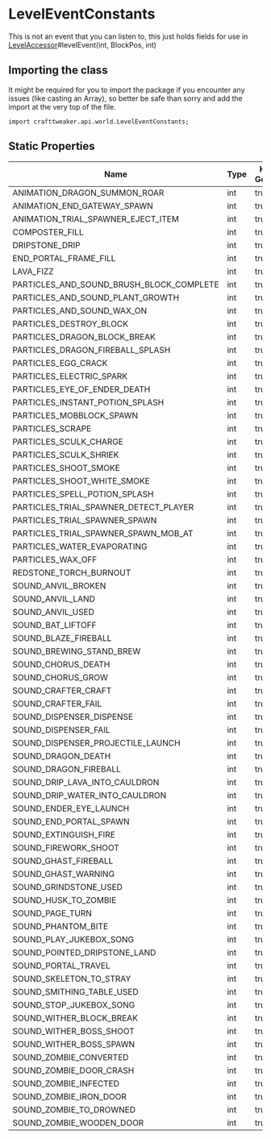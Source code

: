 # LevelEventConstants

This is not an event that you can listen to, this just holds fields for use in [LevelAccessor](/vanilla/api/world/LevelAccessor)#levelEvent(int, BlockPos, int)

## Importing the class

It might be required for you to import the package if you encounter any issues (like casting an Array), so better be safe than sorry and add the import at the very top of the file.
```zenscript
import crafttweaker.api.world.LevelEventConstants;
```


## Static Properties

|                   Name                   | Type | Has Getter | Has Setter |
|------------------------------------------|------|------------|------------|
| ANIMATION_DRAGON_SUMMON_ROAR             | int  | true       | false      |
| ANIMATION_END_GATEWAY_SPAWN              | int  | true       | false      |
| ANIMATION_TRIAL_SPAWNER_EJECT_ITEM       | int  | true       | false      |
| COMPOSTER_FILL                           | int  | true       | false      |
| DRIPSTONE_DRIP                           | int  | true       | false      |
| END_PORTAL_FRAME_FILL                    | int  | true       | false      |
| LAVA_FIZZ                                | int  | true       | false      |
| PARTICLES_AND_SOUND_BRUSH_BLOCK_COMPLETE | int  | true       | false      |
| PARTICLES_AND_SOUND_PLANT_GROWTH         | int  | true       | false      |
| PARTICLES_AND_SOUND_WAX_ON               | int  | true       | false      |
| PARTICLES_DESTROY_BLOCK                  | int  | true       | false      |
| PARTICLES_DRAGON_BLOCK_BREAK             | int  | true       | false      |
| PARTICLES_DRAGON_FIREBALL_SPLASH         | int  | true       | false      |
| PARTICLES_EGG_CRACK                      | int  | true       | false      |
| PARTICLES_ELECTRIC_SPARK                 | int  | true       | false      |
| PARTICLES_EYE_OF_ENDER_DEATH             | int  | true       | false      |
| PARTICLES_INSTANT_POTION_SPLASH          | int  | true       | false      |
| PARTICLES_MOBBLOCK_SPAWN                 | int  | true       | false      |
| PARTICLES_SCRAPE                         | int  | true       | false      |
| PARTICLES_SCULK_CHARGE                   | int  | true       | false      |
| PARTICLES_SCULK_SHRIEK                   | int  | true       | false      |
| PARTICLES_SHOOT_SMOKE                    | int  | true       | false      |
| PARTICLES_SHOOT_WHITE_SMOKE              | int  | true       | false      |
| PARTICLES_SPELL_POTION_SPLASH            | int  | true       | false      |
| PARTICLES_TRIAL_SPAWNER_DETECT_PLAYER    | int  | true       | false      |
| PARTICLES_TRIAL_SPAWNER_SPAWN            | int  | true       | false      |
| PARTICLES_TRIAL_SPAWNER_SPAWN_MOB_AT     | int  | true       | false      |
| PARTICLES_WATER_EVAPORATING              | int  | true       | false      |
| PARTICLES_WAX_OFF                        | int  | true       | false      |
| REDSTONE_TORCH_BURNOUT                   | int  | true       | false      |
| SOUND_ANVIL_BROKEN                       | int  | true       | false      |
| SOUND_ANVIL_LAND                         | int  | true       | false      |
| SOUND_ANVIL_USED                         | int  | true       | false      |
| SOUND_BAT_LIFTOFF                        | int  | true       | false      |
| SOUND_BLAZE_FIREBALL                     | int  | true       | false      |
| SOUND_BREWING_STAND_BREW                 | int  | true       | false      |
| SOUND_CHORUS_DEATH                       | int  | true       | false      |
| SOUND_CHORUS_GROW                        | int  | true       | false      |
| SOUND_CRAFTER_CRAFT                      | int  | true       | false      |
| SOUND_CRAFTER_FAIL                       | int  | true       | false      |
| SOUND_DISPENSER_DISPENSE                 | int  | true       | false      |
| SOUND_DISPENSER_FAIL                     | int  | true       | false      |
| SOUND_DISPENSER_PROJECTILE_LAUNCH        | int  | true       | false      |
| SOUND_DRAGON_DEATH                       | int  | true       | false      |
| SOUND_DRAGON_FIREBALL                    | int  | true       | false      |
| SOUND_DRIP_LAVA_INTO_CAULDRON            | int  | true       | false      |
| SOUND_DRIP_WATER_INTO_CAULDRON           | int  | true       | false      |
| SOUND_ENDER_EYE_LAUNCH                   | int  | true       | false      |
| SOUND_END_PORTAL_SPAWN                   | int  | true       | false      |
| SOUND_EXTINGUISH_FIRE                    | int  | true       | false      |
| SOUND_FIREWORK_SHOOT                     | int  | true       | false      |
| SOUND_GHAST_FIREBALL                     | int  | true       | false      |
| SOUND_GHAST_WARNING                      | int  | true       | false      |
| SOUND_GRINDSTONE_USED                    | int  | true       | false      |
| SOUND_HUSK_TO_ZOMBIE                     | int  | true       | false      |
| SOUND_PAGE_TURN                          | int  | true       | false      |
| SOUND_PHANTOM_BITE                       | int  | true       | false      |
| SOUND_PLAY_JUKEBOX_SONG                  | int  | true       | false      |
| SOUND_POINTED_DRIPSTONE_LAND             | int  | true       | false      |
| SOUND_PORTAL_TRAVEL                      | int  | true       | false      |
| SOUND_SKELETON_TO_STRAY                  | int  | true       | false      |
| SOUND_SMITHING_TABLE_USED                | int  | true       | false      |
| SOUND_STOP_JUKEBOX_SONG                  | int  | true       | false      |
| SOUND_WITHER_BLOCK_BREAK                 | int  | true       | false      |
| SOUND_WITHER_BOSS_SHOOT                  | int  | true       | false      |
| SOUND_WITHER_BOSS_SPAWN                  | int  | true       | false      |
| SOUND_ZOMBIE_CONVERTED                   | int  | true       | false      |
| SOUND_ZOMBIE_DOOR_CRASH                  | int  | true       | false      |
| SOUND_ZOMBIE_INFECTED                    | int  | true       | false      |
| SOUND_ZOMBIE_IRON_DOOR                   | int  | true       | false      |
| SOUND_ZOMBIE_TO_DROWNED                  | int  | true       | false      |
| SOUND_ZOMBIE_WOODEN_DOOR                 | int  | true       | false      |

